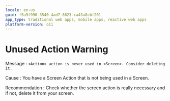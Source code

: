 ```yaml
---
locale: en-us
guid: f5a9f990-3540-4ad7-8623-ca43a8cbf201
app_type: traditional web apps, mobile apps, reactive web apps
platform-version: o11
---
```


# Unused Action Warning

Message
:   `<Action> action is never used in <Screen>. Consider deleting it.`

Cause
:   You have a Screen Action that is not being used in a Screen.

Recommendation
:   Check whether the screen action is really necessary and if not, delete it from your screen.
